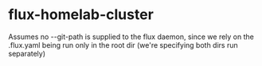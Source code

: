# flux-homelab-cluster

Assumes no --git-path is supplied to the flux daemon, since we rely on the .flux.yaml being run only in the root dir (we're specifying both dirs run separately)
